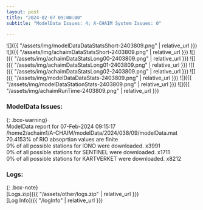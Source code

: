 ```yaml
---
layout: post
title: "2024-02-07 09:00:00"
subtitle: "ModelData Issues: 4; A-CHAIM System Issues: 0"

---
```


![]({{ "/assets/img/modelDataDataStatsShort-2403809.png" | relative_url }})
![]({{ "/assets/img/achaimDataStatsShort-2403809.png" | relative_url }})
![]({{ "/assets/img/achaimDataStatsLong00-2403809.png" | relative_url }})
![]({{ "/assets/img/achaimDataStatsLong01-2403809.png" | relative_url }})
![]({{ "/assets/img/achaimDataStatsLong02-2403809.png" | relative_url }})
![]({{ "/assets/img/modelDataDataStats-2403809.png" | relative_url }})
![]({{ "/assets/img/modelDataStationStats-2403809.png" | relative_url }})
![]({{ "/assets/img/achaimRunTime-2403809.png" | relative_url }})


### ModelData Issues:  
  
{: .box-warning}  
 ModelData report for 07-Feb-2024 09:15:17   
 /home2/achaim1/A-CHAIM/modelData/2024/038/09/modelData.mat   
 70.4153% of RIO absoprtion values are finite   
 0% of all possible stations for IONO were downloaded. x3991   
 0% of all possible stations for SENTINEL were downloaded. x1711   
 0% of all possible stations for KARTVERKET were downloaded. x8212   
  


### Logs:  
  
{: .box-note}  
[Logs.zip]({{ "/assets/other/logs.zip" | relative_url }})  
[Log Info]({{ "/logInfo" | relative_url }})  
